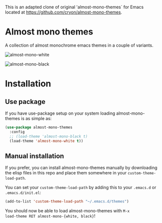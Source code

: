 
This is an adapted clone of original 'almost-mono-themes` for Emacs located at https://github.com/cryon/almost-mono-themes.

Almost mono themes
==================

A collection of almost monochrome emacs themes in a couple of variants.

![almost-mono-white](https://raw.githubusercontent.com/cryon/almost-mono-themes/master/readme-files/almost-mono-white.png)

![almost-mono-black](https://raw.githubusercontent.com/cryon/almost-mono-themes/master/readme-files/almost-mono-black.png)

Installation
============

Use package
-----------
If you have use-package setup on your system loading almost-mono-themes is as simple as:

```lisp
(use-package almost-mono-themes
  :config
  ;; (load-theme 'almost-mono-black t)
  (load-theme 'almost-mono-white t))
```

Manual installation
-------------------
If you prefer, you can install almost-mono-themes manually by downloading the elisp files in this repo  and place them somewhere in your <code>custom-theme-load-path</code>.

You can set your <code>custom-theme-load-path</code> by adding this to your <code>.emacs.d</code> or <code>.emacs.d/init.el</code>:

```lisp
(add-to-list 'custom-theme-load-path "~/.emacs.d/themes")
```

You should now be able to load almost-mono-themes with <code>M-x load-theme RET almost-mono-{white, black}</code>!
